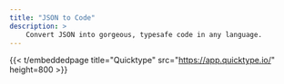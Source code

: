 ```yaml
---
title: "JSON to Code"
description: >
    Convert JSON into gorgeous, typesafe code in any language.
---
```


{{< t/embeddedpage title="Quicktype" src="https://app.quicktype.io/" height=800 >}}